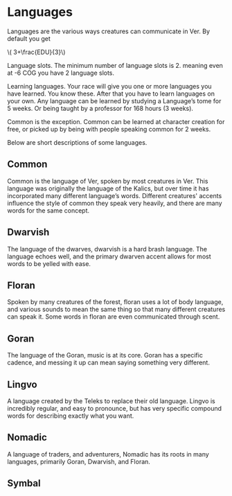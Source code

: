 # Languages

Languages are the various ways creatures can communicate in Ver. By default you get 

\\( 3+\frac{EDU}{3}\\)

Language slots. The minimum number of language slots is 2. meaning even at -6 COG  you have 2 language slots.

Learning languages. Your race will give you one or more languages you have learned. You know these. After that you have to learn languages on your own. Any language can be learned by studying a Language’s tome for 5 weeks. Or being taught by a professor for 168 hours (3 weeks).

Common is the exception. Common can be learned at character creation for free, or picked up by being with people speaking common for 2 weeks.

Below are short descriptions of some languages.

## Common
Common is the language of Ver, spoken by most creatures in Ver. This language was originally the language of the Kalics, but over time it has incorporated many different language’s words. Different creatures' accents influence the style of common they speak very heavily, and there are many words for the same concept.

## Dwarvish
The language of the dwarves, dwarvish is a hard brash language. The language echoes well, and the primary dwarven accent allows for most words to be yelled with ease.

## Floran
Spoken by many creatures of the forest, floran uses a lot of body language, and various sounds to mean the same thing so that many different creatures can speak it. Some words in floran are even communicated through scent.

## Goran
The language of the Goran, music is at its core. Goran has a specific cadence, and messing it up can mean saying something very different.

## Lingvo
A language created by the Teleks to replace their old language. Lingvo is incredibly regular, and easy to pronounce, but has very specific compound words for describing exactly what you want.

## Nomadic
A language of traders, and adventurers, Nomadic has its roots in many languages, primarily Goran, Dwarvish, and Floran.

## Symbal